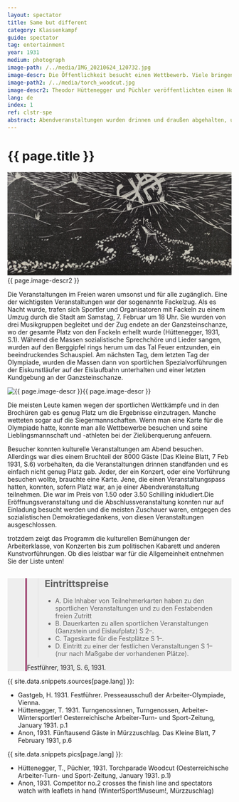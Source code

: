 ```yaml
---
layout: spectator
title: Same but different
category: Klassenkampf
guide: spectator
tag: entertainment
year: 1931
medium: photograph
image-path: /../media/IMG_20210624_120732.jpg
image-descr: Die Öffentlichkeit besucht einen Wettbewerb. Viele bringen Programmhefte mit, wo sie die Rennresultate eintragen konnten.
image-path2: /../media/torch_woodcut.jpg
image-descr2: Theodor Hüttenegger und Püchler veröffentlichten einen Holzschnitt des Fackelzugs um ihren Eröffnungsbeitrag in der Oesterreichische Arbeiter-Turn- und Sport-Zeitung im Jänner 1931 zu illustrieren. 
lang: de
index: 1
ref: clstr-spe
abstract: Abendveranstaltungen wurden drinnen und draußen abgehalten, um regionale Kultur und politische Botschaften zu verbreiten. Aber  die Events in den Veranstaltungssälen waren einer kleinen priveligierten Gruppe vorbehalten.
---
```

<body>
  <div class="infotext">
    <h1  id="title">{{ page.title }}</h1>
    <div class="grid-item" id="exhibit-image"><img src="../media/torch_woodcut.jpg" class="img-fluid" alt="{{ page.image-descr2 }}">{{ page.image-descr2 }}</div>
    <p>Die Veranstaltungen im Freien waren umsonst und für alle zugänglich. Eine der wichtigsten Veranstaltungen war der sogenannte Fackelzug. Als es Nacht wurde, trafen sich Sportler und Organisatoren mit Fackeln zu einem Umzug durch die Stadt am Samstag, 7. Februar um 18 Uhr. Sie wurden von drei Musikgruppen begleitet und der Zug endete an der Ganzsteinschanze, wo der gesamte Platz von den Fackeln erhellt wurde (Hüttenegger, 1931, S.1). Während die Massen sozialistische Sprechchöre und Lieder sangen, wurden auf den Berggipfel rings herum um das Tal Feuer entzunden, ein beeindruckendes Schauspiel. Am nächsten Tag, dem letzten Tag der Olympiade, wurden die Massen dann von sportlichen Spezialvorführungen der Eiskunstläufer auf der Eislaufbahn unterhalten und einer letzten Kundgebung an der Ganzsteinschanze.</p>
    <div class="grid-item" id="exhibit-image"><img src="../media/IMG_20210624_120732.jpg" class="img-fluid" alt="{{ page.image-descr }}">{{ page.image-descr }}</div>
    <p>Die meisten Leute kamen wegen der sportlichen Wettkämpfe und in den Brochüren gab es genug Platz um die Ergebnisse einzutragen. Manche wetteten sogar auf die Siegermannschaften. Wenn man eine Karte für die Olympiade hatte, konnte man alle Wettbewerbe besuchen und seine Lieblingsmannschaft und -athleten bei der Zielüberquerung anfeuern.</p>
    <p>Besucher konnten kulturelle Veranstaltungen am Abend besuchen. Allerdings war dies einem Bruchteil der 8000 Gäste (<span class="quote">Das Kleine Blatt</span>, 7 Feb 1931, S.6) vorbehalten, da die Veranstaltungen drinnen standfanden und es einfach nicht genug Platz gab. Jeder, der ein Konzert, oder eine Vorführung besuchen wollte, brauchte eine Karte. Jene, die einen Veranstaltungspass hatten, konnten, sofern Platz war, an je einer Abendveranstaltung teilnehmen. Die war im Preis von 1.50 oder 3.50 Schilling inkludiert.Die Eröffnungsveranstaltung und die Abschlussveranstaltung konnten nur auf Einladung besucht werden und die meisten Zuschauer waren, entgegen des sozialistischen Demokratiegedankens, von diesen Veranstaltungen ausgeschlossen.</p>  
    <p>trotzdem zeigt das Programm die kulturellen Bemühungen der Arbeiterklasse, von Konzerten bis zum politischen Kabarett und anderen Kunstvorführungen. Ob dies leistbar war für die Allgemeinheit entnehmen Sie der Liste unten!</p>
    <section class="vh-30" style="background-color: #eee;">
      <div class="container py-sm-5 h-40">
        <div class="row d-flex align-items-center h-20">
          <div class="col col-md-9 mb-3 mb-md-1" id="style3">
            <figure class="bg-white p-3 rounded" style="border-left: .25rem solid #a34e78;">
              <blockquote class="blockquote pb-2">
                <p class="inlinequote">
                    <h2 id="quotetitle">Eintrittspreise</h2>
                    <ul>
                        <li>A.	Die Inhaber von Teilnehmerkarten haben zu den sportlichen Veranstaltungen und zu den Festabenden freien Zutritt</li>
                       <li>B.	Dauerkarten zu allen sportlichen Veranstaltungen (Ganzstein und Eislaufplatz) S 2–.</li>
                        <li>C.	Tageskarte für die Festplätze S 1–.</li>
                        <li>D.	Eintritt zu einer der festlichen Veranstaltungen S 1– (nur nach Maßgabe der vorhandenen Plätze).</li>
                    </ul>
                </p>
              </blockquote>
              <figcaption class="blockquote-footer mb-0 font-italic">
                <span class="source"><span class="quote">Festführer</span>, 1931, S. 6</span>, 1931.
              </figcaption>
            </figure>
          </div>
        </div>
      </div>
    </section>
    <div class="resources">
      <div class="resource-title">{{ site.data.snippets.sources[page.lang] }}:</div>
          <ul>
              <li>Gastgeb, H. 1931. <span id="source">Festführer</span>. Presseausschuß der Arbeiter-Olympiade, Vienna.</li>
              <li>Hüttenegger, T. 1931. Turngenossinnen, Turngenossen, Arbeiter-Wintersportler! <span id="source">Oesterreichische Arbeiter-Turn- und Sport-Zeitung</span>, January 1931. p.1</li>
              <li>Anon, 1931. Fünftausend Gäste in Mürzzuschlag. <span id="source">Das Kleine Blatt</span>, 7 February 1931, p.6</li>
          </ul>
    </div>
    <div class="resources">
      <div class="resource-title">{{ site.data.snippets.pics[page.lang] }}:</div>
          <ul>
            <li>Hüttenegger, T., Püchler, 1931. Torchparade Woodcut (<span id="source">Oesterreichische Arbeiter-Turn- und Sport-Zeitung</span>, January 1931. p.1)</li>
            <li>Anon, 1931. Competitor no.2 crosses the finish line and spectators watch with leaflets in hand (Winter!Sport!Museum!, Mürzzuschlag)</li>
          </ul>
    </div>
  </div>
</body>